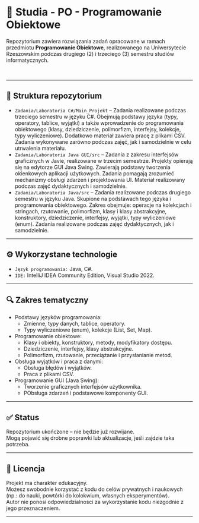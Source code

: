 # 📘 Studia - PO - Programowanie Obiektowe

Repozytorium zawiera rozwiązania zadań opracowane w ramach przedmiotu **Programowanie Obiektowe**, realizowanego na Uniwersytecie Rzeszowskim podczas drugiego (2) i trzeciego (3) semestru studiów informatycznych.  

&nbsp;  

---

## 📁 Struktura repozytorium

- `Zadania/Laboratoria C#/Main_Projekt` – Zadania realizowane podczas trzeciego semestru w języku C#. Obejmują podstawy języka (typy, operatory, tablice, wyjątki) a także wprowadzenie do programowania obiektowego (klasy, dziedziczenie, polimorfizm, interfejsy, kolekcje, typy wyliczeniowe). Dodatkowo materiał zawiera pracę z plikami CSV. Zadania wykonywane zarówno podczas zajęć, jak i samodzielnie w celu utrwalenia materiału.  
- `Zadania/Laboratoria Java GUI/src` – Zadania z zakresu interfejsów graficznych w Javie, realizowane w trzecim semestrze. Projekty opierają się na edytorze GUI Java Swing. Zawierają podstawy tworzenia okienkowych aplikacji użytkowych. Zadania pomagają zrozumieć mechanizmy obsługi zdarzeń i projektowania UI. Materiał realizowany podczas zajęć dydaktycznych i samodzielnie.  
- `Zadania/Laboratoria Java/src` – Zadania realizowane podczas drugiego semestru w języku Java. Skupione na podstawach tego języka i programowania obiektowego. Zakres obejmuje: operacje na kolekcjach i stringach, rzutowanie, polimorfizm, klasy i klasy abstrakcyjne, konstruktory, dziedziczenie, interfejsy, wyjątki, typy wyliczeniowe (enum). Zadania realizowane podczas zajęć dydaktycznych, jak i samodzielnie.  

---

## ⚙️ Wykorzystane technologie

- `Język programowania:` Java, C#.  
- `IDE:` IntelliJ IDEA Community Edition, Visual Studio 2022.  

---

## 🔍 Zakres tematyczny

- Podstawy języków programowania:  
  - Zmienne, typy danych, tablice, operatory.  
  - Typy wyliczeniowe (enum), kolekcje (List, Set, Map).  
- Programowanie obiektowe:  
  - Klasy i obiekty, konstruktory, metody, modyfikatory dostępu.  
  - Dziedziczenie, interfejsy, klasy abstrakcyjne.  
  - Polimorfizm, rzutowanie, przeciążanie i przysłanianie metod.  
- Obsługa wyjątków i praca z danymi:  
  - Obsługa błędów i wyjątków.  
  - Praca z plikami CSV.  
- Programowanie GUI (Java Swing):  
  - Tworzenie graficznych interfejsów użytkownika.  
  - PObsługa zdarzeń i podstawowe komponenty GUI.  

---

## ✅ Status

Repozytorium ukończone – nie będzie już rozwijane.  
Mogą pojawić się drobne poprawki lub aktualizacje, jeśli zajdzie taka potrzeba.  

---

## 📄 Licencja

Projekt ma charakter edukacyjny.  
Możesz swobodnie korzystać z kodu do celów prywatnych i naukowych (np.: do nauki, powtórki do kolokwium, własnych eksperymentów).  
Autor nie ponosi odpowiedzialności za wykorzystanie kodu niezgodnie z jego przeznaczeniem.  

---
